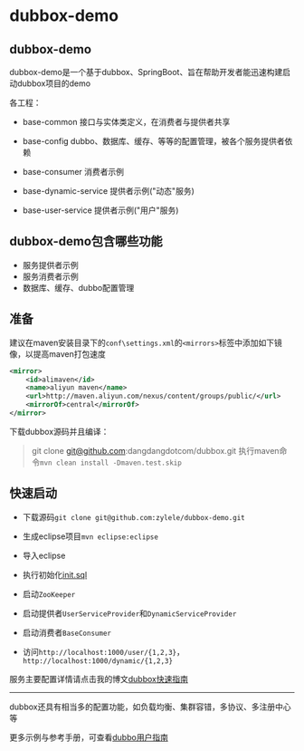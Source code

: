 # dubbox-demo

## dubbox-demo

dubbox-demo是一个基于dubbox、SpringBoot、旨在帮助开发者能迅速构建启动dubbox项目的demo

各工程：

- base-common 接口与实体类定义，在消费者与提供者共享

- base-config dubbo、数据库、缓存、等等的配置管理，被各个服务提供者依赖

- base-consumer 消费者示例

- base-dynamic-service 提供者示例("动态"服务)

- base-user-service 提供者示例("用户"服务)

## dubbox-demo包含哪些功能

- 服务提供者示例
- 服务消费者示例
- 数据库、缓存、dubbo配置管理

## 准备

建议在maven安装目录下的`conf\settings.xml`的`<mirrors>`标签中添加如下镜像，以提高maven打包速度

```xml
<mirror>
    <id>alimaven</id>
    <name>aliyun maven</name>
    <url>http://maven.aliyun.com/nexus/content/groups/public/</url>
    <mirrorOf>central</mirrorOf>
</mirror>
```

下载dubbox源码并且编译：

> git clone git@github.com:dangdangdotcom/dubbox.git
执行maven命令`mvn clean install -Dmaven.test.skip`

## 快速启动

- 下载源码`git clone git@github.com:zylele/dubbox-demo.git`

- 生成eclipse项目`mvn eclipse:eclipse`

- 导入eclipse

- 执行初始化[init.sql](init.sql)

- 启动`ZooKeeper`

- 启动提供者`UserServiceProvider`和`DynamicServiceProvider`

- 启动消费者`BaseConsumer`

- 访问`http://localhost:1000/user/{1,2,3}`，`http://localhost:1000/dynamic/{1,2,3}`

服务主要配置详情请点击我的博文[dubbox快速指南](http://lle.coding.me/2017/03/07/dubbo-demo/)

---

dubbox还具有相当多的配置功能，如负载均衡、集群容错，多协议、多注册中心等

更多示例与参考手册，可查看[dubbo用户指南](http://dubbo.io/User+Guide-zh.htm)